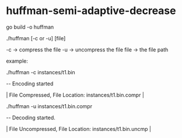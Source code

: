 # huffman-semi-adaptive-decrease

go build -o huffman

./huffman [-c or -u] [file]

-c -> compress the file
-u -> uncompress the file
file -> the file path

example:

./huffman -c instances/t1.bin

--	  Encoding started

| File Compressed, File Location: instances/t1.bin.compr |

./huffman -u instances/t1.bin.compr

 --	  Decoding started.

| File Uncompressed, File Location: instances/t1.bin.uncmp |
